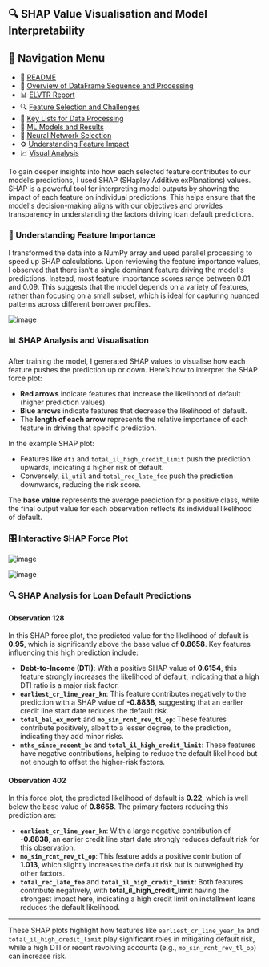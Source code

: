 ## 🔍 SHAP Value Visualisation and Model Interpretability

## 🔗 Navigation Menu

- 📘 [README](https://github.com/Wattysaid/dsif-git-main-project/blob/main/README.md)
- 📄 [Overview of DataFrame Sequence and Processing](https://github.com/Wattysaid/dsif-git-main-project/blob/main/DataFrame_Sequence_and_Processing_Overview.md)
- 📊 [ELVTR Report](https://github.com/Wattysaid/dsif-git-main-project/blob/main/ELVTR_report.md)
- 🔍 [Feature Selection and Challenges](https://github.com/Wattysaid/dsif-git-main-project/blob/main/Feature_selection_and_challenges.md)
- 📑 [Key Lists for Data Processing](https://github.com/Wattysaid/dsif-git-main-project/blob/main/Key_Lists_for_Data_Processing.md)
- 🤖 [ML Models and Results](https://github.com/Wattysaid/dsif-git-main-project/blob/main/ML_models_and_results.md)
- 🧠 [Neural Network Selection](https://github.com/Wattysaid/dsif-git-main-project/blob/main/Neural_Network_selection.md)
- ⚙️ [Understanding Feature Impact](https://github.com/Wattysaid/dsif-git-main-project/blob/main/Understanding_feature_impact.md)
- 📈 [Visual Analysis](https://github.com/Wattysaid/dsif-git-main-project/blob/main/Visual_Analysis.md)

To gain deeper insights into how each selected feature contributes to our model’s predictions, I used SHAP (SHapley Additive exPlanations) values. SHAP is a powerful tool for interpreting model outputs by showing the impact of each feature on individual predictions. This helps ensure that the model's decision-making aligns with our objectives and provides transparency in understanding the factors driving loan default predictions.

### 🧩 Understanding Feature Importance

I transformed the data into a NumPy array and used parallel processing to speed up SHAP calculations. Upon reviewing the feature importance values, I observed that there isn’t a single dominant feature driving the model's predictions. Instead, most feature importance scores range between 0.01 and 0.09. This suggests that the model depends on a variety of features, rather than focusing on a small subset, which is ideal for capturing nuanced patterns across different borrower profiles.

![image](https://github.com/user-attachments/assets/579685a3-4427-4530-9bac-30d72aa3bc63)


### 📊 SHAP Analysis and Visualisation

After training the model, I generated SHAP values to visualise how each feature pushes the prediction up or down. Here’s how to interpret the SHAP force plot:

- **Red arrows** indicate features that increase the likelihood of default (higher prediction values).
- **Blue arrows** indicate features that decrease the likelihood of default.
- The **length of each arrow** represents the relative importance of each feature in driving that specific prediction.

In the example SHAP plot:
- Features like `dti` and `total_il_high_credit_limit` push the prediction upwards, indicating a higher risk of default.
- Conversely, `il_util` and `total_rec_late_fee` push the prediction downwards, reducing the risk score.
  
The **base value** represents the average prediction for a positive class, while the final output value for each observation reflects its individual likelihood of default.

### 🎛️ Interactive SHAP Force Plot

![image](https://github.com/user-attachments/assets/ff1c4d45-3a69-4ba0-ab29-410e581dafe4)

![image](https://github.com/user-attachments/assets/53c7f5a6-5ea0-4cd9-be8b-bc2a6294abcf)


### 🔍 SHAP Analysis for Loan Default Predictions

#### Observation 128

In this SHAP force plot, the predicted value for the likelihood of default is **0.95**, which is significantly above the base value of **0.8658**. Key features influencing this high prediction include:

- **Debt-to-Income (DTI)**: With a positive SHAP value of **0.6154**, this feature strongly increases the likelihood of default, indicating that a high DTI ratio is a major risk factor.
- **`earliest_cr_line_year_kn`**: This feature contributes negatively to the prediction with a SHAP value of **-0.8838**, suggesting that an earlier credit line start date reduces the default risk.
- **`total_bal_ex_mort`** and **`mo_sin_rcnt_rev_tl_op`**: These features contribute positively, albeit to a lesser degree, to the prediction, indicating they add minor risks.
- **`mths_since_recent_bc`** and **`total_il_high_credit_limit`**: These features have negative contributions, helping to reduce the default likelihood but not enough to offset the higher-risk factors.

#### Observation 402

In this force plot, the predicted likelihood of default is **0.22**, which is well below the base value of **0.8658**. The primary factors reducing this prediction are:

- **`earliest_cr_line_year_kn`**: With a large negative contribution of **-0.8838**, an earlier credit line start date strongly reduces default risk for this observation.
- **`mo_sin_rcnt_rev_tl_op`**: This feature adds a positive contribution of **1.013**, which slightly increases the default risk but is outweighed by other factors.
- **`total_rec_late_fee`** and **`total_il_high_credit_limit`**: Both features contribute negatively, with **total_il_high_credit_limit** having the strongest impact here, indicating a high credit limit on installment loans reduces the default likelihood.

---

These SHAP plots highlight how features like `earliest_cr_line_year_kn` and `total_il_high_credit_limit` play significant roles in mitigating default risk, while a high DTI or recent revolving accounts (e.g., `mo_sin_rcnt_rev_tl_op`) can increase risk.

